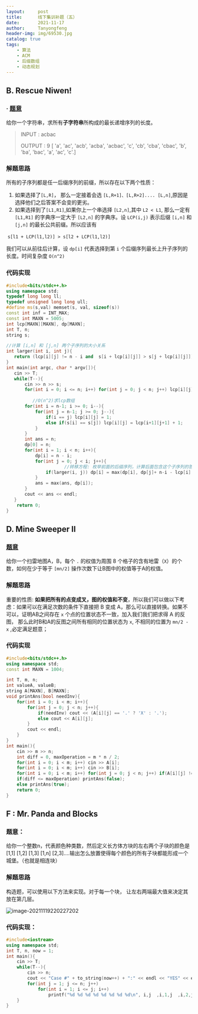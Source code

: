 ```yaml
---
layout:     post
title:      线下集训补题（五）
date:       2021-11-17
author:     Tanyongfeng
header-img: img/69530.jpg
catalog: true
tags:
    - 算法
    - ACM
    - 后缀数组
    - 动态规划
---
```


## B. Rescue Niwen!

### · [题意](https://codeforces.com/problemset/problem/1562/E)

给你一个字符串，求所有**子字符串**所构成的最长递增序列的长度。

> INPUT : acbac
>
> OUTPUT : 9  [ 'a', 'ac', 'acb', 'acba', 'acbac', 'c', 'cb', 'cba', 'cbac', 'b', 'ba', 'bac', 'a', 'ac', 'c'.] 

### 解题思路

所有的子序列都是任一后缀序列的前缀，所以存在以下两个性质：

1. 如果选择了`[L,R]`， 那么一定接着会选 `[L,R+1]、[L,R+2].... [L,n]`,原因是选择他们之后答案不会变的更劣。
2. 如果选择到了`[L1,R1]`,如果你上一个串选择 `[L2,n]`,其中 `L2 < L1`, 那么一定有  `[L1,R1]` 的字典序一定大于 `[L2,n]` 的字典序。设 `LCP(i,j)` 表示后缀 `[i,n]` 和 `[j,n]` 的最长公共前缀。所以应该有

​														``s[l1 + LCP(l1,l2)] > s[l2 + LCP(l1,l2)]``

我们可以从前往后计算，设 `dp[i]` 代表选择到第 `i` 个后缀序列最长上升子序列的长度。时间复杂度 `O(n^2)`

### 代码实现

 ```cpp
 #include<bits/stdc++.h>
 using namespace std;
 typedef long long ll;
 typedef unsigned long long ull;
 #define ms(s,val) memset(s, val, sizeof(s))
 const int inf = INT_MAX;
 const int MAXN = 5005;
 int lcp[MAXN][MAXN], dp[MAXN];
 int T, n;
 string s;
 
 //计算 [i,n] 和 [j,n] 两个子序列的大小关系
 int larger(int i, int j){
 	return (lcp[i][j] != n - i and  s[i + lcp[i][j]] > s[j + lcp[i][j]]);
 }
 int main(int argc, char * argv[]){
 	cin >> T;
 	while(T--){
 		cin >> n >> s;
 		for(int i = 0; i <= n; i++) for(int j = 0; j < n; j++) lcp[i][j] = 0;
           
           //O(n^2)求lcp数组
 		for(int i = n-1; i >= 0; i--){
 			for(int j = n-1; j >= 0; j--){
 				if(i == j) lcp[i][j] = 1;
 				else if(s[i] == s[j]) lcp[i][j] = lcp[i+1][j+1] + 1;
 			}
 		}
 		int ans = n;
 		dp[0] = n;
 		for(int i = 1; i < n; i++){
 			dp[i] = n - i;
 			for(int j = 0; j < i; j++){
                       //转移方程: 枚举前面的后缀序列，计算后面包含这个子序列的答案
 				if(larger(i, j)) dp[i] = max(dp[i], dp[j]+ n-i - lcp[i][j]);
 			}
 			ans = max(ans, dp[i]);
 		}
 		cout << ans << endl;
 	}
     return 0;
 }
 ```

## D. Mine Sweeper II

### [题意](https://blog.csdn.net/qq_45719639/article/details/111179094)

给你一个扫雷地图A，B，每个 `.` 的权值为周围 8 个格子的含有地雷（`X`）的个数，如何在少于等于 `[mn/2]` 操作次数下让B图中的权值等于A的权值。

### 解题思路

重要的性质: **如果把所有的点变成叉，图的权值和不变**，所以我们可以做以下考虑：如果可以在满足次数的条件下直接把 B 变成 A，那么可以直接转换。如果不可以，证明AB之间存在 `x` 个点的位置状态不一致，加入我们我们把求得 A 的反图， 那么此时B和A的反图之间所有相同的位置状态为 `x`, 不相同的位置为 `mn/2 - x` ,必定满足题意；

### 代码实现

```cpp
#include<bits/stdc++.h>
using namespace std;
const int MAXN = 1004;

int T, m, n;
int valueA, valueB;
string A[MAXN], B[MAXN];
void printAns(bool needInv){
	for(int i = 0; i < m; i++){
		for(int j = 0; j < n; j++){
			if(needInv) cout << (A[i][j] == '.' ? 'X' : '.');
			else cout << A[i][j];
		}
		cout << endl;
	}
}
int main(){	
	cin >> m >> n;
	int diff = 0, maxOperation = m * n / 2;
	for(int i = 0; i < m; i++) cin >> A[i];
	for(int i = 0; i < m; i++) cin >> B[i];
	for(int i = 0; i < m; i++) for(int j = 0; j < n; j++) if(A[i][j] != B[i][j]) diff++;
	if(diff <= maxOperation) printAns(false);
	else printAns(true); 
	return 0;
}
```

## F : Mr. Panda and Blocks

### 题意：

给你一个整数n，代表颜色种类数，然后定义长方体方块的左右两个子块的颜色是[1,1] [1,2] [1,3] [1,n]  [2,3].…输出怎么放置使得每个颜色的所有子块都能形成一个城堡。（也就是相连块）

### 解题思路

构造题，可以使用以下方法来实现。对于每一个块， 让左右两端最大值来决定其放在第几层。

![image-20211119220227202](https://kauizhaotan.oss-cn-shanghai.aliyuncs.com/img/image-20211119220227202.png)

### 代码实现：

```cpp
#include<iostream>
using namespace std;
int T, n, now = 1;
int main(){
	cin >> T;
	while(T--){
		cin >> n;
		cout << "Case #" + to_string(now++) + ":" << endl << "YES" << endl;
		for(int j = 1; j <= n; j++) 
			for(int i = 1; i <= j; i++) 
				printf("%d %d %d %d %d %d %d %d\n", i,j  ,i,1,j  ,i,2,j);
	}
}
```



